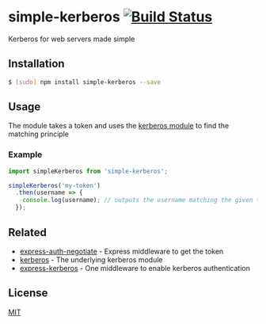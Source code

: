 # simple-kerberos [![Build Status](https://travis-ci.org/noamokman/simple-kerberos.svg?branch=master)](https://travis-ci.org/noamokman/simple-kerberos)

Kerberos for web servers made simple

## Installation
``` bash
$ [sudo] npm install simple-kerberos --save
```

## Usage

The module takes a token and uses the [kerberos module](https://github.com/christkv/kerberos) to find the matching principle

### Example
``` js
import simpleKerberos from 'simple-kerberos';

simpleKerberos('my-token')
  .then(username => {
    console.log(username); // outputs the username matching the given token
  });
```

## Related

- [express-auth-negotiate](https://github.com/omrilitov/express-auth-negotiate) - Express middleware to get the token
- [kerberos](https://github.com/christkv/kerberos) - The underlying kerberos module
- [express-kerberos](https://github.com/noamokman/express-kerberos) - One middleware to enable kerberos authentication

## License

[MIT](LICENSE)